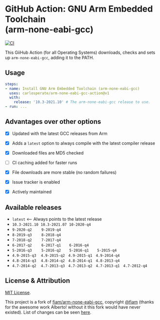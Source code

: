 # GitHub Action: GNU Arm Embedded Toolchain <br> (arm-none-eabi-gcc)

[![CI](https://github.com/carlosperate/arm-none-eabi-gcc-action/actions/workflows/test.yml/badge.svg)](https://github.com/carlosperate/arm-none-eabi-gcc-action/actions/workflows/test.yml)

This GiiHub Action (for all Operating Systems) downloads, checks and sets up
`arm-none-eabi-gcc`, adding it to the PATH.


## Usage

```yaml
steps:
- name: Install GNU Arm Embedded Toolchain (arm-none-eabi-gcc)
  uses: carlosperate/arm-none-eabi-gcc-action@v1
  with:
    release: '10.3-2021.10' # The arm-none-eabi-gcc release to use.
- run: ...
```


## Advantages over other options

- [x] Updated with the latest GCC releases from Arm
- [x] Adds a `latest` option to always compile with the latest compiler release
- [x] Downloaded files are MD5 checked
- [ ] CI caching added for faster runs
- [x] File downloads are more stable (no random failures)
- [x] Issue tracker is enabled
- [x] Actively maintained


## Available releases

- `latest` <-- Always points to the latest release
- `10.3-2021.10` &nbsp;`10.3-2021.07` &nbsp;`10-2020-q4`
- `9-2020-q2` &nbsp;&nbsp;&nbsp;&nbsp;&nbsp;&nbsp; `9-2019-q4`
- `8-2019-q3` &nbsp;&nbsp;&nbsp;&nbsp;&nbsp;&nbsp; `8-2018-q4`
- `7-2018-q2` &nbsp;&nbsp;&nbsp;&nbsp;&nbsp;&nbsp; `7-2017-q4`
- `6-2017-q2` &nbsp;&nbsp;&nbsp;&nbsp;&nbsp;&nbsp; `6-2017-q1` &nbsp;&nbsp;&nbsp;&nbsp;&nbsp; `6-2016-q4`
- `5-2016-q3` &nbsp;&nbsp;&nbsp;&nbsp;&nbsp;&nbsp; `5-2016-q2` &nbsp;&nbsp;&nbsp;&nbsp;&nbsp; `5-2016-q1` &nbsp;&nbsp;&nbsp;&nbsp;&nbsp; `5-2015-q4`
- `4.9-2015-q3` &nbsp;&nbsp; `4.9-2015-q2` &nbsp; `4.9-2015-q1` &nbsp; `4.9-2014-q4`
- `4.8-2014-q3` &nbsp;&nbsp; `4.8-2014-q2` &nbsp; `4.8-2014-q1` &nbsp; `4.8-2013-q4`
- `4.7-2014-q2` &nbsp;&nbsp; `4.7-2013-q3` &nbsp; `4.7-2013-q2` &nbsp; `4.7-2013-q1` &nbsp; `4.7-2012-q4`


## License & Attribution

[MIT License](LICENSE).

This project is a fork of [fiam/arm-none-eabi-gcc](https://github.com/fiam/arm-none-eabi-gcc),
copyright [@fiam](https://github.com/fiam) (thanks for the awesome work Alberto!
without it this fork would have never existed). List of changes can be seen
[here](https://github.com/carlosperate/arm-none-eabi-gcc-action/compare/4cecd3f99905c1c296edf75f570b9e68993be22f...main).
